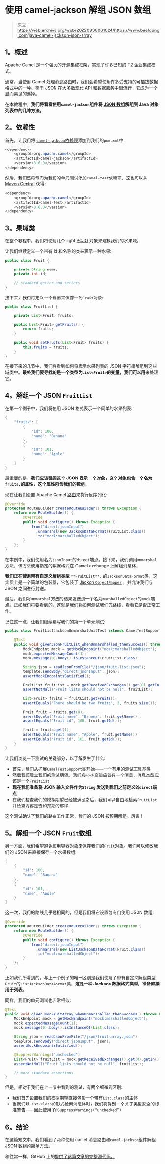 # 使用 camel-jackson 解组 JSON 数组

> 原文：<https://web.archive.org/web/20220930061024/https://www.baeldung.com/java-camel-jackson-json-array>

## 1。概述

Apache Camel 是一个强大的开源集成框架，实现了许多已知的 T2 企业集成模式。

通常，当使用 Camel 处理消息路由时，我们会希望使用许多受支持的可插拔数据格式中的一种。鉴于 JSON 在大多数现代 API 和数据服务中很流行，它成为一个显而易见的选择。

在本教程中，**我们将看看使用`camel-jackson`组件将 [JSON 数组](/web/20220929002006/https://www.baeldung.com/jackson-collection-array)解组到 Java 对象列表中的几种方法。**

## 2。依赖性

首先，让我们将 [`camel-jackson`依赖项](https://web.archive.org/web/20220929002006/https://search.maven.org/classic/#search%7Cga%7C1%7Cg%3Aorg.apache.camel%20a%3Acamel-jackson)添加到我们的`pom.xml`中:

```java
<dependency>
    <groupId>org.apache.camel</groupId>
    <artifactId>camel-jackson</artifactId>
    <version>3.6.0</version>
</dependency>
```

然后，我们还将专门为我们的单元测试添加`camel-test`依赖项，这也可以从 [Maven Central](https://web.archive.org/web/20220929002006/https://search.maven.org/classic/#search%7Cga%7C1%7Cg%3Aorg.apache.camel%20a%3Acamel-test) 获得:

```java
<dependency>
    <groupId>org.apache.camel</groupId>
    <artifactId>camel-test</artifactId>
    <version>3.6.0</version>
</dependency>
```

## 3。果域类

在整个教程中，我们将使用几个 light [POJO](/web/20220929002006/https://www.baeldung.com/java-pojo-class) 对象来建模我们的水果域。

让我们继续定义一个带有 id 和名称的类来表示一种水果:

```java
public class Fruit {

    private String name;
    private int id;

    // standard getter and setters
}
```

接下来，我们将定义一个容器来保存一列`Fruit`对象:

```java
public class FruitList {

    private List<Fruit> fruits;

    public List<Fruit> getFruits() {
        return fruits;
    }

    public void setFruits(List<Fruit> fruits) {
        this.fruits = fruits;
    }
}
```

在接下来的几节中，我们将看到如何将表示水果列表的 JSON 字符串解组到这些域类中。**最终我们要寻找的是一个类型为`List<Fruit>`的变量，我们可以用**来处理它。

## 4。解组一个 JSON `FruitList`

在第一个例子中，我们将使用 JSON 格式表示一个简单的水果列表:

```java
{
    "fruits": [
        {
            "id": 100,
            "name": "Banana"
        },
        {
            "id": 101,
            "name": "Apple"
        }
    ]
}
```

最重要的是，**我们应该强调这个 JSON 表示一个对象，这个对象包含一个名为`fruits,`的属性，这个属性包含我们的数组**。

现在让我们设置 Apache Camel [路由](/web/20220929002006/https://www.baeldung.com/apache-camel-intro#domain-specific-language)来执行反序列化:

```java
@Override
protected RouteBuilder createRouteBuilder() throws Exception {
    return new RouteBuilder() {
        @Override
        public void configure() throws Exception {
            from("direct:jsonInput")
              .unmarshal(new JacksonDataFormat(FruitList.class))
              .to("mock:marshalledObject");
        }
    };
}
```

在本例中，我们使用名为`jsonInput`的`direct`端点。接下来，我们调用`unmarshal`方法，该方法使用指定的数据格式在 Camel exchange 上解组消息体。

**我们正在使用带有自定义解组类型** `**FruitList**.` 的`JacksonDataFormat`类，这实质上是一个简单的包装器，它包装了 [Jackon `ObjectMapper`](/web/20220929002006/https://www.baeldung.com/jackson-object-mapper-tutorial) ，并允许我们与 JSON 之间进行封送。

最后，我们将`unmarshal`方法的结果发送到一个名为`marshalledObject`的`mock`端点。正如我们将要看到的，这就是我们将如何测试我们的路线，看看它是否正常工作。

记住这一点，让我们继续编写我们的第一个单元测试:

```java
public class FruitListJacksonUnmarshalUnitTest extends CamelTestSupport {

    @Test
    public void givenJsonFruitList_whenUnmarshalled_thenSuccess() throws Exception {
        MockEndpoint mock = getMockEndpoint("mock:marshalledObject");
        mock.expectedMessageCount(1);
        mock.message(0).body().isInstanceOf(FruitList.class);

        String json = readJsonFromFile("/json/fruit-list.json");
        template.sendBody("direct:jsonInput", json);
        assertMockEndpointsSatisfied();

        FruitList fruitList = mock.getReceivedExchanges().get(0).getIn().getBody(FruitList.class);
        assertNotNull("Fruit lists should not be null", fruitList);

        List<Fruit> fruits = fruitList.getFruits();
        assertEquals("There should be two fruits", 2, fruits.size());

        Fruit fruit = fruits.get(0);
        assertEquals("Fruit name", "Banana", fruit.getName());
        assertEquals("Fruit id", 100, fruit.getId());

        fruit = fruits.get(1);
        assertEquals("Fruit name", "Apple", fruit.getName());
        assertEquals("Fruit id", 101, fruit.getId());
    }
}
```

让我们浏览一下测试的关键部分，以了解发生了什么:

*   首先，我们从扩展`CamelTestSupport`类开始——一个有用的测试工具基类
*   然后我们建立我们的测试期望。我们的`mock`变量应该有一个消息，消息类型应该是一个`FruitList`
*   **现在我们准备将 JSON 输入文件作为`String` 发送到我们之前定义的`direct`端点**
*   在我们检查我们的模拟期望已经被满足之后，我们可以自由地检索`FruitList`并检查内容是否如预期的那样

这个测试确认了我们的路由工作正常，我们的 JSON 按预期解组。厉害！

## 5。解组一个 JSON `Fruit`数组

另一方面，我们希望避免使用容器对象来保存我们的`Fruit`对象。我们可以修改我们的 JSON 来直接保存一个水果数组:

```java
[
    {
        "id": 100,
        "name": "Banana"
    },
    {
        "id": 101,
        "name": "Apple"
    }
]
```

这一次，我们的路线几乎是相同的，但是我们将它设置为专门使用 JSON 数组:

```java
@Override
protected RouteBuilder createRouteBuilder() throws Exception {
    return new RouteBuilder() {
        @Override
        public void configure() throws Exception {
            from("direct:jsonInput")
              .unmarshal(new ListJacksonDataFormat(Fruit.class))
              .to("mock:marshalledObject");
        }
    };
}
```

正如我们所看到的，与上一个例子的唯一区别是我们使用了带有自定义解组类型`Fruit`的`ListJacksonDataFormat`类。**这是一种 Jackson 数据格式类型，准备直接用于列表**。

同样，我们的单元测试也非常相似:

```java
@Test
public void givenJsonFruitArray_whenUnmarshalled_thenSuccess() throws Exception {
    MockEndpoint mock = getMockEndpoint("mock:marshalledObject");
    mock.expectedMessageCount(1);
    mock.message(0).body().isInstanceOf(List.class);

    String json = readJsonFromFile("/json/fruit-array.json");
    template.sendBody("direct:jsonInput", json);
    assertMockEndpointsSatisfied();

    @SuppressWarnings("unchecked")
    List<Fruit> fruitList = mock.getReceivedExchanges().get(0).getIn().getBody(List.class);
    assertNotNull("Fruit lists should not be null", fruitList);

    // more standard assertions
}
```

但是，相对于我们在上一节中看到的测试，有两个细微的区别:

*   我们首先设置我们的模拟期望直接包含一个带有`List.class`的主体
*   当我们以`List.class`的形式检索消息体时，我们将得到一个关于类型安全的标准警告——因此使用了`@SuppressWarnings(“unchecked”)`

## 6。结论

在这篇短文中，我们看到了两种使用 camel 消息路由和`camel-jackson`组件解组 JSON 数组的简单方法。

和往常一样，GitHub 上的[提供了这篇文章的完整源代码。](https://web.archive.org/web/20220929002006/https://github.com/eugenp/tutorials/tree/master/spring-apache-camel)